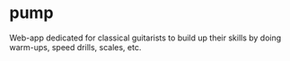 pump
====

Web-app dedicated for classical guitarists to build up their skills by doing warm-ups, speed drills, scales, etc.
